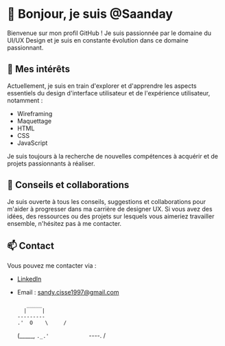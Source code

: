 # 👋 Bonjour, je suis @Saanday

Bienvenue sur mon profil GitHub ! Je suis passionnée par le domaine du UI/UX Design et je suis en constante évolution dans ce domaine passionnant.

## 🚀 Mes intérêts

Actuellement, je suis en train d'explorer et d'apprendre les aspects essentiels du design d'interface utilisateur et de l'expérience utilisateur, notamment :

- Wireframing
- Maquettage
- HTML
- CSS
- JavaScript

Je suis toujours à la recherche de nouvelles compétences à acquérir et de projets passionnants à réaliser.

## 💞️ Conseils et collaborations

Je suis ouverte à tous les conseils, suggestions et collaborations pour m'aider à progresser dans ma carrière de designer UX. Si vous avez des idées, des ressources ou des projets sur lesquels vous aimeriez travailler ensemble, n'hésitez pas à me contacter.

## 📫 Contact

Vous pouvez me contacter via :

- [LinkedIn](https://www.linkedin.com/in/sandy-cisse-167262173/)
- Email : sandy.cisse1997@gmail.com

         _____             
        |     |                 
      ---------                    
      .'  O    \     /              
     (_____,    `._.'            
     `----.          /     
